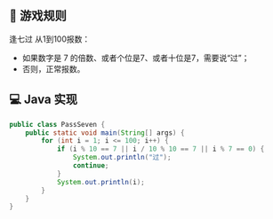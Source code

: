 ## 🧠 游戏规则
逢七过
从1到100报数：
- 如果数字是 7 的倍数、或者个位是7、或者十位是7，需要说“过”；
- 否则，正常报数。

## 💻 Java 实现

```java
public class PassSeven {
    public static void main(String[] args) {
        for (int i = 1; i <= 100; i++) {
            if (i % 10 == 7 || i / 10 % 10 == 7 || i % 7 == 0) {
                System.out.println("过");
                continue;
            }
            System.out.println(i);
        }
    }
}
```